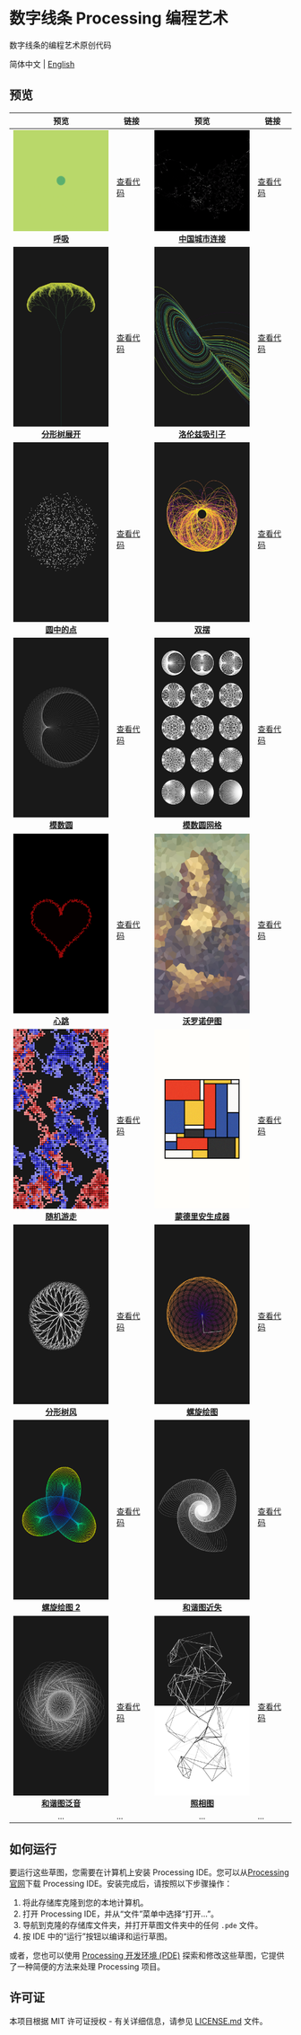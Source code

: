 # 数字线条 Processing 编程艺术

数字线条的编程艺术原创代码

简体中文 | [English](./README.en.md)

## 预览

| 预览 | 链接 | 预览 | 链接 |
|:-------:|------|:-------:|------|
| [<img src="breath/preview.gif" width="180" height="180"><br><b>呼吸</b>](breath) | [查看代码](breath) | [<img src="china_city_connection/preview.gif" width="180" height="180"><br><b>中国城市连接</b>](china_city_connection) | [查看代码](china_city_connection) |
| [<img src="fractal_tree_unfolding/preview.png" width="180" height="320"><br><b>分形树展开</b>](fractal_tree_unfolding) | [查看代码](fractal_tree_unfolding) | [<img src="lorenz_attractor/preview.png" width="180" height="320"><br><b>洛伦兹吸引子</b>](lorenz_attractor) | [查看代码](lorenz_attractor) |
| [<img src="dot_in_circle/preview.png" width="180" height="320"><br><b>圆中的点</b>](dot_in_circle) | [查看代码](dot_in_circle) | [<img src="double_pendulum/preview.jpg" width="180" height="320"><br><b>双摆</b>](double_pendulum) | [查看代码](double_pendulum) |
| [<img src="modular_circle/preview.png" width="180" height="320"><br><b>模数圆</b>](modular_circle) | [查看代码](modular_circle) | [<img src="modular_circle_grid/preview.png" width="180" height="320"><br><b>模数圆网格</b>](modular_circle_grid) | [查看代码](modular_circle_grid) |
| [<img src="heart_beat/preview.png" width="180" height="320"><br><b>心跳</b>](heart_beat) | [查看代码](heart_beat) | [<img src="voronoi_diagram/preview.png" width="180" height="320"><br><b>沃罗诺伊图</b>](voronoi_diagram) | [查看代码](voronoi_diagram) |
| [<img src="random_walk/preview.png" width="180" height="320"><br><b>随机游走</b>](random_walk) | [查看代码](random_walk) | [<img src="mondrian_generator/preview.png" width="180" height="320"><br><b>蒙德里安生成器</b>](mondrian_generator) | [查看代码](mondrian_generator) |
| [<img src="fractal_tree_wind/preview.png" width="180" height="320"><br><b>分形树风</b>](fractal_tree_wind) | [查看代码](fractal_tree_wind) | [<img src="spiral_draw/preview.png" width="180" height="320"><br><b>螺旋绘图</b>](spiral_draw) | [查看代码](spiral_draw) |
| [<img src="spiral_draw_2/preview.png" width="180" height="320"><br><b>螺旋绘图 2</b>](spiral_draw_2) | [查看代码](spiral_draw_2) | [<img src="harmonograph_near_misses/preview.png" width="180" height="320"><br><b>和谐图近失</b>](harmonograph_near_misses) | [查看代码](harmonograph_near_misses) |
| [<img src="harmonograph_overtone/preview.png" width="180" height="320"><br><b>和谐图泛音</b>](harmonograph_overtone) | [查看代码](harmonograph_overtone) | [<img src="photogram/preview.png" width="180" height="320"><br><b>照相图</b>](photogram) | [查看代码](photogram) |
| ... | ... | ... | ... |

## 如何运行

要运行这些草图，您需要在计算机上安装 Processing IDE。您可以从[Processing 官网](https://processing.org/download/)下载 Processing IDE。安装完成后，请按照以下步骤操作：

1. 将此存储库克隆到您的本地计算机。
2. 打开 Processing IDE，并从“文件”菜单中选择“打开...”。 
3. 导航到克隆的存储库文件夹，并打开草图文件夹中的任何 `.pde` 文件。
4. 按 IDE 中的“运行”按钮以编译和运行草图。

或者，您也可以使用 [Processing 开发环境 (PDE)](https://processing.org/reference/environment/) 探索和修改这些草图，它提供了一种简便的方法来处理 Processing 项目。

## 许可证

本项目根据 MIT 许可证授权 - 有关详细信息，请参见 [LICENSE.md](LICENSE) 文件。
